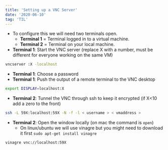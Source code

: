 ```yaml
---
title: 'Setting up a VNC Server'
date: '2020-06-10'
tag: 'TIL'
---
```


* To configure this we will need two terminals open. 
  + **Terminal 1** = Terminal logged in to a virtual machine.
  + **Terminal 2** = Terminal on your local machine.
* **Terminal 1**: Start the VNC server (replace X with a number, must be different for everyone working on the same VM)

```bash
vncserver :X -localhost
```

* **Terminal 1**: Choose a password
* **Terminal 1**: Push the output of a remote terminal to the VNC desktop

```bash
export DISPLAY=localhost:X
```

* **Terminal 2**: Tunnel the VNC through ssh to keep it encrypted (if X<10 add a zero to the front)

```bash
ssh -L 59X:localhost:59X -N -f -l < username > < vmaddress >
```

* **Terminal 2**: Open the window locally (on mac the command is ``open``) 
  + On linux/ubuntu we will use vinagre but you might need to download it first ``sudo apt-get install vinagre``

```bash
vinagre vnc://localhost:59X
```

